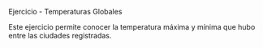 Ejercicio - Temperaturas Globales

Este ejercicio permite conocer la temperatura máxima y mínima que hubo entre las ciudades registradas.